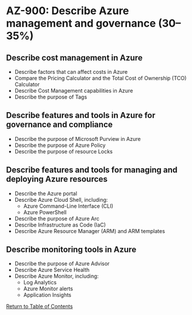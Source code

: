 # AZ-900: Describe Azure management and governance (30–35%)

## Describe cost management in Azure
* Describe factors that can affect costs in Azure
* Compare the Pricing Calculator and the Total Cost of Ownership (TCO) Calculator
* Describe Cost Management capabilities in Azure
* Describe the purpose of Tags

## Describe features and tools in Azure for governance and compliance
* Describe the purpose of Microsoft Purview in Azure
* Describe the purpose of Azure Policy
* Describe the purpose of resource Locks

## Describe features and tools for managing and deploying Azure resources
* Describe the Azure portal
* Describe Azure Cloud Shell, including:
    * Azure Command-Line Interface (CLI)
    * Azure PowerShell
* Describe the purpose of Azure Arc
* Describe Infrastructure as Code (IaC)
* Describe Azure Resource Manager (ARM) and ARM templates

## Describe monitoring tools in Azure
* Describe the purpose of Azure Advisor
* Describe Azure Service Health
* Describe Azure Monitor, including:
    * Log Analytics
    * Azure Monitor alerts
    * Application Insights

[Return to Table of Contents](README.md)